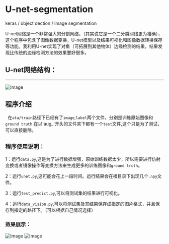 # U-net-segmentation
keras / object dection / image segmentation

U-net网络是一个非常强大的分割网络，（其实说它是一个二分类网络更为准确），这个程序中包含了图像数据变换，U-net模型以及结果可视化和图像数据转换保存等功能。我利用U-net实现了对鱼（可拓展到其他物体）边缘检测的结果，结果发现比传统的边缘检测方法的效果要好很多。

## U-net网络结构：
-------------

![Image](https://github.com/shuyucool/U-net-segmentation/blob/master/image/20170517192834805.png)

## 程序介绍
   在`ata/train`路径下已经有了`image`,`label`两个文件，分别是训练原始图像和`ground truth`.在以'aug_'开头的文件夹下都有一个`test`文件,这个只是为了测试，可以直接删除。

`程序使用说明：`
-------------
1：运行`data.py`,这是为了进行数据增强，原始训练数据太少，所以需要进行仿射变换或者镜像操作等变换方法来生成更多的训练图像和`ground truth`。

2：运行`unet.py`,这可能会花上一段时间。运行结果会在根目录下出现几个`.npy`文件。

3：运行`test_predict.py`,可以将测试集的结果进行可视化。

4：运行`data_vision.py`,可以将测试集及其结果保存成指定的图片格式，并且保存到指定的路径下。（可以根据自己情况选择）

### 效果展示：
![Image](https://github.com/shuyucool/U-net-segmentation/blob/master/0%20(2).tif)
![Image](https://github.com/shuyucool/U-net-segmentation/blob/master/0.tif)
